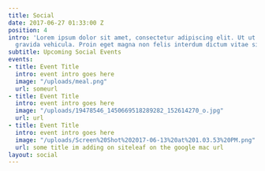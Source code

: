 ```yaml
---
title: Social
date: 2017-06-27 01:33:00 Z
position: 4
intro: 'Lorem ipsum dolor sit amet, consectetur adipiscing elit. Ut ut odio nec mauris
  gravida vehicula. Proin eget magna non felis interdum dictum vitae sit amet eros. '
subtitle: Upcoming Social Events
events:
- title: Event Title
  intro: event intro goes here
  image: "/uploads/meal.png"
  url: someurl
- title: Event Title
  intro: event intro goes here
  image: "/uploads/19478546_1450669518289282_152614270_o.jpg"
  url: url
- title: Event Title
  intro: event intro goes here
  image: "/uploads/Screen%20Shot%202017-06-13%20at%201.03.53%20PM.png"
  url: some title im adding on siteleaf on the google mac url
layout: social
---
```


